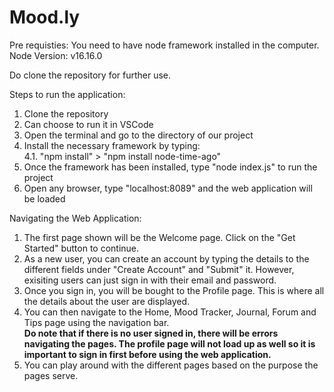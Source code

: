# Mood.ly

Pre requisties: You need to have node framework installed in the computer.
Node Version: v16.16.0

Do clone the repository for further use.

Steps to run the application:
1. Clone the repository
2. Can choose to run it in VSCode
3. Open the terminal and go to the directory of our project
4. Install the necessary framework by typing:
<br> 4.1. "npm install" > "npm install node-time-ago"
5. Once the framework has been installed, type "node index.js" to run the project
6. Open any browser, type "localhost:8089" and the web application will be loaded

Navigating the Web Application:
1. The first page shown will be the Welcome page. Click on the "Get Started" button to continue.
2. As a new user, you can create an account by typing the details to the different fields under "Create Account" and "Submit" it. However, exisiting users can just sign in with their email and password.
3. Once you sign in, you will be bought to the Profile page. This is where all the details about the user are displayed.
4. You can then navigate to the Home, Mood Tracker, Journal, Forum and Tips page using the navigation bar.
<br><b>Do note that if there is no user signed in, there will be errors navigating the pages. The profile page will not load up as well so it is important to sign in first before using the web application.</b>
5. You can play around with the different pages based on the purpose the pages serve. 
